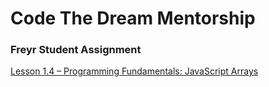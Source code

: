 # Code The Dream Mentorship

### Freyr Student Assignment

[Lesson 1.4 – Programming Fundamentals: JavaScript Arrays](https://learn.codethedream.org/javascript-arrays-op/)
